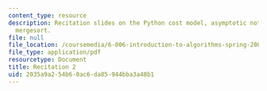 ```yaml
---
content_type: resource
description: Recitation slides on the Python cost model, asymptotic notation, and
  mergesort.
file: null
file_location: /coursemedia/6-006-introduction-to-algorithms-spring-2008/2035a9a254b60ac6da85944bba3a48b1_recitation02.pdf
file_type: application/pdf
resourcetype: Document
title: Recitation 2
uid: 2035a9a2-54b6-0ac6-da85-944bba3a48b1
---
```

